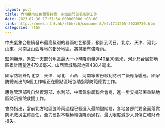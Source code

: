 ```yaml
---
layout: post
title: 內地暴雨紅色預警持續　多個部門部署應對工作
date: 2023-07-30 17:51:34.000000000 +08:00
link: https://news.rthk.hk/rthk/ch/component/k2/1711265-20230730.htm
categories: rthk
---
```


中央氣象台繼續發布最高級別的暴雨紅色預警，預計到明日，北京、天津、河北、山東、河南及山西等地的部分地區，將持續有強降雨。

監測顯示，過去一天部分地區最大一小時降雨量達40至90毫米，河北邢台局部地區累計雨量達479.6毫米、山西晉城局部地區438.4毫米。

國家防總針對北京、天津、河北、山西、河南等省份啟動防汛二級應急響應。國家防總派出的5個工作組正在重點區域協助指導防範應對工作。

應急管理部與自然資源部、水利部、中國氣象局聯合會商，進一步安排部署重點地區防汛搶險救援工作。

會商指出，當前北方地區強降雨過程已經進入最關鍵階段，各地各部門要全面落實防汛救災主體責任，全力應對本輪極端強降雨過程，最大限度減少人員傷亡和財產損失。
